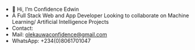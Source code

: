 - 👋 Hi, I’m Confidence Edwin 
- A Full Stack Web and App Developer
  Looking to collaborate on Machine Learning/ Artificial Intelligence Projects
- Contact:
- Mail: olekauwaconfidence@gmail.com
- WhatsApp: +234(0)8061701047

<!---
Eddie04-l/Eddie04-l is a ✨ special ✨ repository because its `README.md` (this file) appears on your GitHub profile.
You can click the Preview link to take a look at your changes.
--->
